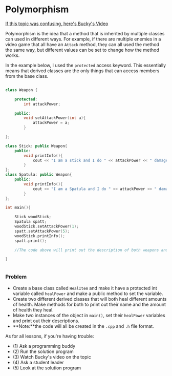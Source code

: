 # Polymorphism

[If this topic was confusing, here's Bucky's Video](https://www.youtube.com/watch?v=R_PPA9eejDw&list=PLAE85DE8440AA6B83&index=55)


Polymorphism is the idea that a method that is inherited by multiple classes can used in different ways. For example, if there are multiple enemies in a video game that all have an `Attack` method, they can all used the method the same way, but different values can be set to change how the method works.

In the example below, I used the `protected` access keyword. This essentially means that derived classes are the only things that can access members from the base class.


```cpp

class Weapon {

    protected:
        int attackPower;

    public:
        void setAttackPower(int a){
            attackPower = a;
        }

};

class Stick: public Weapon{
    public:
        void printInfo(){
            cout << "I am a stick and I do " << attackPower << " damage!";
        }
};
class Spatula: public Weapon{
    public:
        void printInfo(){
            cout << "I am a Spatula and I do " << attackPower << " damage!";
        }
};

int main(){

    Stick woodStick;
    Spatula spatt;
    woodStick.setAttackPower(1);
    spatt.setAttackPower(5);
    woodStick.printInfo();
    spatt.print();

    //The code above will print out the description of both weapons and their individual attack powers.

}



```
### Problem
- Create a base class called `HealItem` and make it have a protected int variable called `healPower` and make a public method to set the variable.
- Create two different derived classes that will both heal different amounts of health. Make methods for both to print out their name and the amount of health they heal.
- Make two instances of the object in `main()`, set their `healPower` variables and print out their descriptions. 
- **Note:**the code will all be created in the `.cpp` and `.h` file format.

As for all lessons, if you're having trouble:
- (1) Ask a programming buddy
- (2) Run the solution program
- (3) Watch Bucky's video on the topic
- (4) Ask a student leader
- (5) Look at the solution program